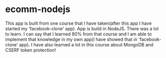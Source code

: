 # ecomm-nodejs

This app is built from one course that I have taken(after this
app I have started my 'facebook-clone' app). App is build in 
NodeJS. There was a lot to learn. I can say that I learned 
80% from that course and I am able to implement that knowledge
in my own app(I have showed that in 'facebook-clone' app). I 
have also learned a lot in this course about MongoDB and CSERF
token protection!
